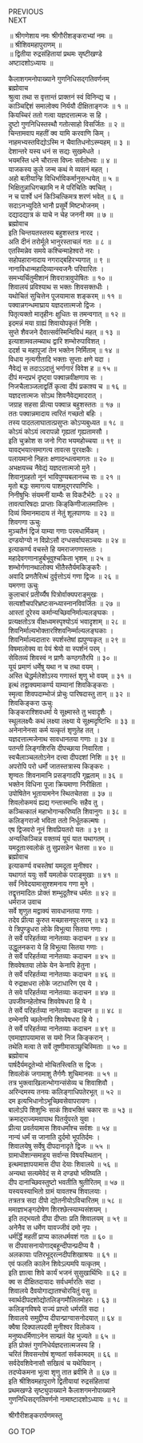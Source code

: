 PREVIOUS  
NEXT  
  
॥ श्रीगणेशाय नमः श्रीगौरीशङ्कराभ्यां नमः ॥  
॥ श्रीशिवमहापुराणम् ॥  
॥ द्वितीया रुद्रसंहितायां प्रथमः सृष्टीखण्डे  
अष्टादशोऽध्यायः ॥  
  
कैलाशगमनोपाख्याने गुणनिधिसद्‌गतिवर्णनम्  
ब्रह्मोवाच  
श्रुत्वा तथा स वृत्तान्तं प्राक्तनं स्वं विनिन्द्य च ।  
काञ्चिद्दिशं समालोक्य निर्ययौ दीक्षिताङ्‌गजः ॥ १ ॥  
कियच्चिरं ततो गत्वा यज्ञदत्तात्मजः स हि ।  
दुष्टो गुणनिधिस्तस्थौ गतोत्साहो विसर्जितः ॥ २ ॥  
चिन्तामवाप महतीं क्व यामि करवाणि किम् ।  
नाहमभ्यस्तविद्योऽस्मि न चैवातिधनोऽस्म्यहम् ॥ ३ ॥  
देशान्तरे यस्य धनं स सद्यः सुखमेधते ।  
भयमस्ति धने चौरात्स विघ्नः सर्वतोभवः ॥ ४ ॥  
याजकस्य कुले जन्म कथं मे व्यसनं महत् ।  
अहो बलीयान्हि विधिर्भाविकर्मानुसन्धयेत् ॥ ५ ॥  
भिक्षितुन्नाधिगच्छामि न मे परिचितिः क्वचित् ।  
न च पार्श्वे धनं किञ्चित्किमत्र शरणं भवेत् ॥ ६ ॥  
सदाऽनभ्युदिते भानौ प्रसूर्मे मिष्टभोजनम् ।  
दद्यादद्यात्र कं याचे न चेह जननी मम ॥ ७ ॥  
ब्रह्मोवाच  
इति चिन्तयतस्तस्य बहुशस्तत्र नारद ।  
अति दीनं तरोर्मूले भानुरस्ताचलं गतः ॥ ८ ॥  
एतस्मिन्नेव समये कश्चिन्माहेश्वरो नरः ।  
सहोपहारानादाय नगराद्‌बहिरभ्यगात् ॥ ९ ॥  
नानाविधान्महादिव्यान्स्वजनैः परिवारितः ।  
समभ्यर्चितुमीशानं शिवरात्रावुपोषितः ॥ १० ॥  
शिवालयं प्रविश्याथ स भक्तः शिवसक्तधीः ।  
यथोचितं सुचित्तेन पूजयामास शङ्‌करम् ॥ ११ ॥  
पक्वान्नगन्धमाघ्राय यज्ञदत्तात्मजो द्विजः ।  
पितृत्यक्तो मातृहीनः क्षुधितः स तमन्वगात् ॥ १२ ॥  
इदमन्नं मया ग्राह्यं शिवायोपकृतं निशि ।  
सुप्ते शैवजने दैवात्सर्वस्मिन्विविधं महत् ॥ १३ ॥  
इत्याशामवलम्ब्याथ द्वारि शम्भोरुपाविशत् ।  
ददर्श च महापूजां तेन भक्तेन निर्मिताम् ॥ १४ ॥  
विधाय नृत्यगीतादि भक्ताः सुप्ताः क्षणे यदा ।  
नैवेद्यं स तदाऽऽदातुं भर्गागारं विवेश ह ॥ १५ ॥  
दीपं मन्दप्रभं दृष्ट्वा पक्वान्नवीक्षणाय सः ।  
निजचैलाञ्जलाद्वर्तिं कृत्वा दीपं प्रकाश्य च ॥ १६ ॥  
यज्ञदत्तात्मजः सोऽथ शिवनैवेद्यमादरात् ।  
जग्राह सहसा प्रीत्या पक्वान्न बहुशस्ततः ॥ १७ ॥  
ततः पक्वान्नमादाय त्वरितं गच्छतो बहिः ।  
तस्य पादतलाघातात्प्रसुप्तः कोऽप्यबुध्यत ॥ १८ ॥  
कोऽयं कोऽयं त्वरापन्नो गृह्यतां गृह्यतामसौ ।  
इति चुक्रोश स जनो गिरा भयमहोच्चया ॥ १९ ॥  
यावद्‌भयात्समागत्य तावत्स पुररक्षकैः ।  
पलायमानो निहतः क्षणादन्धत्वमागतः ॥ २० ॥  
अभक्षयच्च नैवेद्यं यज्ञदत्तात्मजो मुने ।  
शिवानुग्रहतो नूनं भाविपुण्यबलानच्च सः ॥ २१ ॥  
मृतो बद्धः समागत्य पाशमुद्‌गरपाणिभिः ।  
निनीषुभिः संयमनीं याम्यैः स विकटैर्भटैः ॥ २२ ॥  
तावत्पारिषदाः प्राप्ताः किङ्‌किणीजालमालिनः ।  
दिव्यं विमानमादाय तं नेतुं शूलपाणयः ॥ २३ ॥  
शिवगणा ऊचुः  
मुञ्चतैनं द्विजं याम्या गणाः परमधार्मिकम् ।  
दण्डयोग्यो न विप्रोऽसौ दग्धसर्वाघसञ्चयः ॥ २४ ॥  
इत्याकर्ण्य वचस्ते हि यमराजगणास्ततः ।  
महादेवगणानाहुर्बभूवुश्चकिता भृशम् ॥ २५ ॥  
शम्भोर्गणानथालोक्य भीतैस्तैर्यमकिङ्‌करैः ।  
अवादि प्रणतैरित्थं दुर्वृत्तोऽयं गणा द्विजः ॥ २६ ॥  
यमगणा ऊचुः  
कुलाचारं प्रतीर्य्यैष पित्रोर्वाक्यपराङ्मुखः ।  
सत्यशौचपरिभ्रष्टःसन्ध्यास्नानविवर्जितः ॥ २७ ॥  
आस्तां दूरेस्य कर्मान्यच्छिवनिर्माल्यलङ्‌घकः ।  
प्रत्यक्षतोऽत्र वीक्षध्वमस्पृश्योऽयं भवादृशाम् ॥ २८ ॥  
शिवनिर्माल्यभोक्तारश्शिवनिर्म्माल्यलङ्‌घकाः ।  
शिवनिर्माल्यदातारः स्पर्शस्तेषां ह्यपुण्यकृत् ॥ २९ ॥  
विषमालोक्य वा पेयं श्रेयो वा स्पर्शनं परम् ।  
सेवितव्यं शिवस्वं न प्राणैः कण्ठगतैरपि ॥ ३० ॥  
यूयं प्रमाणं धर्मेषु यथा न च तथा वयम् ।  
अस्ति चेद्धर्मलेशोऽस्य गणास्तं शृणु भो वयम् ॥ ३१ ॥  
इत्थं तद्वाक्यमाकर्ण्य याम्यानां शिवकिङ्‌कराः ।  
स्मृत्वा शिवपदाम्भोजं प्रोचुः पारिषदास्तु तान् ॥ ३२ ॥  
शिवकिङ्‌करा ऊचुः  
किङ्‌कराश्शिवधर्मा ये सूक्ष्मास्ते तु भवादृशैः ।  
स्थूललक्ष्यैः कथं लक्ष्या लक्ष्या ये सूक्ष्मदृष्टिभिः ॥ ३३ ॥  
अनेनानेनसा कर्म यत्कृतं शृणुतेह तत् ।  
यज्ञदत्तात्मजेनाथ सावधानतया गणाः ॥ ३४ ॥  
पतन्ती लिङ्‌गशिरसि दीपच्छाया निवारिता ।  
स्वचैलाञ्चलतोऽनेन दत्त्वा दीपदशां निशि ॥ ३९ ॥  
अपरोपि परो धर्मो जातस्तत्रास्य किङ्‌करः ।  
शृण्वतः शिवनामानि प्रसङ्‌गादपि गृह्णताम् ॥ ३६ ॥  
भक्तेन विधिना पूजा क्रियमाणा निरीक्षिता ।  
उपोषितेन भूतायामनेन स्थितचेतसा ॥ ३७ ॥  
शिवलोकमयं ह्यद्य गन्तास्माभिः सहैव तु ।  
कञ्चित्कालं महाभोगान्करिष्यति शिवानुगः ॥ ३८ ॥  
कलिङ्‌गराजो भविता ततो निर्धूतकल्मषः ।  
एष द्विजवरो नूनं शिवप्रियतरो यतः ॥ ३९ ॥  
अन्यत्किञ्चिन्न वक्तव्यं यूयं यात यथागतम् ।  
यमदूताःस्वलोकं तु सुप्रसन्नेन चेतसा ॥ ४० ॥  
ब्रह्मोवाच  
इत्याकर्ण्य वचस्तेषां यमदूता मुनीश्वर ।  
यथागतं ययुः सर्वे यमलोकं पराङ्मुखाः ॥ ४१ ॥  
सर्वं निवेदयामासुश्शमनाय गणा मुने ।  
तद्वृत्तमादितः प्रोक्तं शम्भुदूतैश्च धर्मतः ॥ ४२ ॥  
धर्मराज उवाच  
सर्वे शृणुत मद्वाक्यं सावधानतया गणाः ।  
तदेव प्रीत्या कुरुत मच्छासनपुरःसरम् ॥ ४३ ॥  
ये त्रिपुण्ड्रधरा लोके विभूत्या सितया गणाः ।  
ते सर्वे परिहर्तव्या नानेतव्याः कदाचन ॥ ४४ ॥  
उद्धूलनकरा ये हि विभूत्या सितया गणाः ।  
ते सर्वे परिहर्तव्या नानेतव्याः कदाचन ॥ ४५ ॥  
शिववेषतया लोके येन केनापि हेतुना ।  
ते सर्वे परिहर्तव्या नानेतव्याः कदाचन ॥ ४६ ॥  
ये रुद्राक्षधरा लोके जटाधारिण एव ये ।  
ते सवे परिहर्तव्या नानेतव्याः कदाचन ॥ ४७ ॥  
उपजीवनहेतोश्च शिववेषधरा हि ये ।  
ते सर्वे परिहर्तव्या नानेतव्याः कदाचन ॥ ॥ ४८ ॥  
दम्भेनापि च्छलेनापि शिववेषधरा हि ये ।  
ते सर्वे परिहर्तव्या नानेतव्याः कदाचन ॥ ४९ ॥  
एवमाज्ञापयामास स यमो निज किङ्‌करान् ।  
तथेति मत्वा ते सर्वे तूष्णीमासञ्छुचिस्मिताः ॥ ५० ॥  
ब्रह्मोवाच  
पार्षदैर्यमदूतेभ्यो मोचितस्त्विति स द्विजः ।  
शिवलोकं जगामाशु तैर्गणैः शुचिमानसः ॥ ५१ ॥  
तत्र भुक्त्वाखिलान्भोगान्संसेव्य च शिवाशिवौ ।  
अरिन्दमस्य तनयः कलिङ्‌गाधिपतेरभूत् ॥ ५२ ॥  
दम इत्यभिधानोऽभूच्छिवसेवापरायणः ।  
बालोऽपि शिशुभिः साकं शिवभक्तिं चकार सः ॥ ५३ ॥  
क्रमाद्‌राज्यमवापाथ पितर्युपरते युवा ।  
प्रीत्या प्रवर्तयामास शिवधर्मांश्च सर्वशः ॥ ५४ ॥  
नान्यं धर्मं स जानाति दुर्दमो भूपतिर्दमः ।  
शिवालयेषु सर्वेषु दीपदानादृते द्विजः ॥ ५५ ॥  
ग्रामाधीशान्समाहूय सर्वान्स विषयस्थितान् ।  
इत्थमाज्ञापयामास दीपा देयाः शिवालये ॥ ५६ ॥  
अन्यथा सत्यमेवेदं स मे दण्ड्यो भविष्यति ।  
दीप दानाच्छिवस्तुष्टो भवतीति श्रुतीरितम् ॥ ५७ ॥  
यस्ययस्याभितो ग्रामं यावतश्च शिवालयाः ।  
तत्रतत्र सदा दीपो द्योतनीयोऽविचारितम् ॥ ५८ ॥  
ममाज्ञाभङ्‌गदोषेण शिरश्छेत्स्याम्यसंशयम् ।  
इति तद्‌भयतो दीपा दीप्ताः प्रति शिवालयम् ॥ ५९ ॥  
अनेनैव स धर्मेण यावज्जीवं दमो नृपः ।  
धर्मर्द्धिं महतीं प्राप्य कालधर्मवशं गतः ॥ ६० ॥  
स दीपवासनायोगाद्‌बहून्दीपान्प्रदीप्य वै ।  
अलकायाः पतिरभूद्‌रत्नदीपशिखाश्रयः ॥ ६१ ॥  
एवं फलति कालेन शिवेऽल्पमपि यत्कृतम् ।  
इति ज्ञात्वा शिवे कार्यं भजनं सुसुखार्थिभिः ॥ ६२ ॥  
क्व स दीक्षितदायादः सर्वधर्मारतिः सदा ।  
शिवालये दैवयोगाद्यातश्चोरयितुं वसु ॥  
स्वार्थदीपदशोद्योतलिङ्‌गमौलितमोहरः । ६३ ॥  
कलिङ्‌गविषये राज्यं प्राप्तो धर्मरतिं सदा ।  
शिवालये समुद्दीप्य दीपान्प्राग्वासनोदयात् ॥ ६४ ॥  
क्वैषा दिक्पालपदवी मुनीश्वर विलोकय ।  
मनुष्यधर्मिणाऽनेन साम्प्रतं येह भुज्यते ॥ ६५ ॥  
इति प्रोक्तं गुणनिधेर्यज्ञदत्तात्मजस्य हि ।  
चरितं शिवसन्तोषं शृण्वतां सर्वकामदम् ॥ ६६ ॥  
सर्वदेवशिवेनासौ सखित्वं च यथेयिवान् ।  
तदप्येकमना भूत्वा शृणु तात ब्रवीमि ते ॥ ६७ ॥  
इति श्रीशिवमहापुराणे द्वितीयायां रुद्रसंहितायां  
प्रथमखण्डे सृष्ट्युपाख्याने कैलाशगमनोपाख्याने  
गुणनिधिसद्‌गतिवर्णनो नामाष्टादशोऽध्यायः ॥ १८ ॥  
  
  
श्रीगौरीशङ्करार्पणमस्तु  
  
GO TOP

